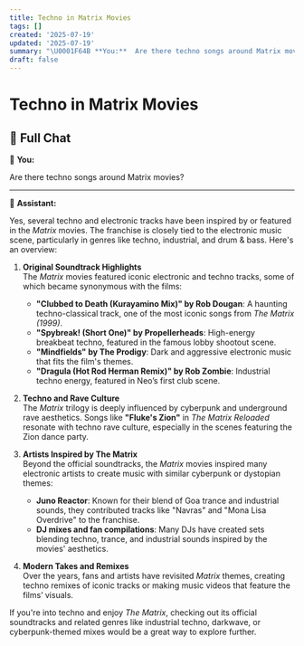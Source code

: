 ```yaml
---
title: Techno in Matrix Movies
tags: []
created: '2025-07-19'
updated: '2025-07-19'
summary: "\U0001F64B **You:**  Are there techno songs around Matrix movies?"
draft: false
---
```


# Techno in Matrix Movies

## 🧠 Full Chat

🙋 **You:**

Are there techno songs around Matrix movies?

---

🤖 **Assistant:**

Yes, several techno and electronic tracks have been inspired by or featured in the *Matrix* movies. The franchise is closely tied to the electronic music scene, particularly in genres like techno, industrial, and drum & bass. Here's an overview:

1. **Original Soundtrack Highlights**  
   The *Matrix* movies featured iconic electronic and techno tracks, some of which became synonymous with the films:
   - **"Clubbed to Death (Kurayamino Mix)" by Rob Dougan**: A haunting techno-classical track, one of the most iconic songs from *The Matrix (1999)*. 
   - **"Spybreak! (Short One)" by Propellerheads**: High-energy breakbeat techno, featured in the famous lobby shootout scene.
   - **"Mindfields" by The Prodigy**: Dark and aggressive electronic music that fits the film's themes.
   - **"Dragula (Hot Rod Herman Remix)" by Rob Zombie**: Industrial techno energy, featured in Neo’s first club scene.

2. **Techno and Rave Culture**  
   The *Matrix* trilogy is deeply influenced by cyberpunk and underground rave aesthetics. Songs like **"Fluke's Zion"** in *The Matrix Reloaded* resonate with techno rave culture, especially in the scenes featuring the Zion dance party.

3. **Artists Inspired by The Matrix**  
   Beyond the official soundtracks, the *Matrix* movies inspired many electronic artists to create music with similar cyberpunk or dystopian themes:
   - **Juno Reactor**: Known for their blend of Goa trance and industrial sounds, they contributed tracks like "Navras" and "Mona Lisa Overdrive" to the franchise.
   - **DJ mixes and fan compilations**: Many DJs have created sets blending techno, trance, and industrial sounds inspired by the movies' aesthetics.

4. **Modern Takes and Remixes**  
   Over the years, fans and artists have revisited *Matrix* themes, creating techno remixes of iconic tracks or making music videos that feature the films’ visuals.

If you're into techno and enjoy *The Matrix*, checking out its official soundtracks and related genres like industrial techno, darkwave, or cyberpunk-themed mixes would be a great way to explore further.